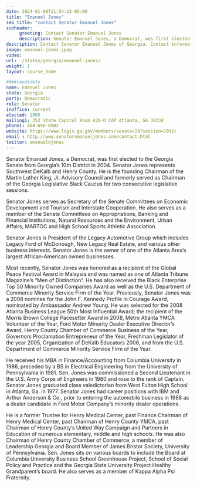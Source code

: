 ```yaml
---
date: 2024-01-08T11:54:12-05:00
title: "Emanuel Jones"
seo_title: "contact Senator Emanuel Jones"
subheader:
     greeting: Contact Senator Emanuel Jones
     description: Senator Emanuel Jones, a Democrat, was first elected to the Georgia Senate from Georgia’s 10th District in 2004. Senator Jones represents Southwest DeKalb and Henry County.
description: Contact Senator Emanuel Jones of Georgia. Contact information for Emanuel Jones includes email address, phone number, and mailing address.
image: emanuel-jones.jpeg
video:
url:  /states/georgia/emanuel-jones/
weight: 1
layout: course_home

####candidate
name: Emanuel Jones
state: Georgia
party: Democratic
role: Senator
inoffice: current
elected: 2005
mailing1: 353 State Capitol Room 420-D CAP Atlanta, GA 30334
phone1: 404-656-0502
website: https://www.legis.ga.gov/members/senate/28?session=1031/
email : http://www.senatoremanueljones.com/contact.html
twitter: emanueldjones
---
```


Senator Emanuel Jones, a Democrat, was first elected to the Georgia Senate from Georgia’s 10th District in 2004. Senator Jones represents Southwest DeKalb and Henry County. He is the founding Chairman of the Martin Luther King, Jr. Advisory Council and formerly served as Chairman of the Georgia Legislative Black Caucus for two consecutive legislative sessions.

Senator Jones serves as Secretary of the Senate Committees on Economic Development and Tourism and Interstate Cooperation. He also serves as a member of the Senate Committees on Appropriations, Banking and Financial Institutions, Natural Resources and the Environment, Urban Affairs, MARTOC and High School Sports Athletic Association.

Senator Jones is President of the Legacy Automotive Group which includes Legacy Ford of McDonough, New Legacy Real Estate, and various other business interests. Senator Jones is the owner of one of the Atlanta Area’s largest African-American owned businesses.

Most recently, Senator Jones was honored as a recipient of the Global Peace Festival Award in Malaysia and was named as one of Atlanta Tribune Magazine’s “Men of Distinction”. He has also received the Black Enterprise Top 50 Minority Owned Companies Award as well as the U.S. Department of Commerce Minority Service Firm of the Year. Previously, Senator Jones was a 2008 nominee for the John F. Kennedy Profile in Courage Award, nominated by Ambassador Andrew Young. He was selected for the 2008 Atlanta Business League 50th Most Influential Award; the recipient of the Morris Brown College Pacesetter Award in 2008, Metro Atlanta YMCA Volunteer of the Year, Ford Motor Minority Dealer Executive Director’s Award, Henry County Chamber of Commerce Business of the Year, Governors Proclamation Entrepreneur of the Year, Freshman Legislator of the year 2005, Organization of DeKalb Educators 2006, and from the U.S. Department of Commerce Minority Service Firm of the Year.

He received his MBA in Finance/Accounting from Columbia University in 1986, preceded by a BS in Electrical Engineering from the University of Pennsylvania in 1981. Sen. Jones was commissioned a Second Lieutenant in the U.S. Army Corps of Engineers in 1980 and rose to the rank of Captain. Senator Jones graduated class valedictorian from West Fulton High School in Atlanta, Ga. in 1977. Senator Jones had career positions with IBM and Arthur Anderson & Co., prior to entering the automobile business in 1988 as a dealer candidate in Ford Motor Company’s minority dealer operations.

He is a former Trustee for Henry Medical Center, past Finance Chairman of Henry Medical Center, past Chairman of Henry County YMCA, past Chairman of Henry County’s United Way Campaign and Partners in Education of numerous elementary, middle and high schools. He was also Chairman of Henry County Chamber of Commerce, a member of Leadership Georgia and Board Member of James Bristor Society, University of Pennsylvania. Sen. Jones sits on various boards to include the Board at Columbia University Business School Greenhouse Project, School of Social Policy and Practice and the Georgia State University Project Healthy Grandparent’s board. He also serves as a member of Kappa Alpha Psi Fraternity.
